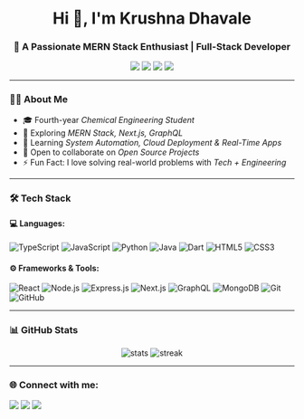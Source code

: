<h1 align="center">Hi 👋, I'm Krushna Dhavale</h1>
<h3 align="center">🚀 A Passionate MERN Stack Enthusiast | Full-Stack Developer</h3>

<p align="center">
  <a href="https://github.com/KrishDvle"><img src="https://img.shields.io/badge/GitHub-000?logo=github&logoColor=white"/></a>
  <a href="https://linkedin.com/in/YourLinkedInID"><img src="https://img.shields.io/badge/LinkedIn-blue?logo=linkedin&logoColor=white"/></a>
  <a href="https://instagram.com/YourInstagramID"><img src="https://img.shields.io/badge/Instagram-E4405F?logo=instagram&logoColor=white"/></a>
  <a href="https://YourPortfolioLink.com"><img src="https://img.shields.io/badge/Portfolio-242424?logo=vercel&logoColor=white"/></a>
</p>

---

### 👨‍💻 About Me
- 🎓 Fourth-year *Chemical Engineering Student*
- 🔭 Exploring *MERN Stack, Next.js, GraphQL*
- 🌱 Learning *System Automation, Cloud Deployment & Real-Time Apps*
- 👯 Open to collaborate on *Open Source Projects*
- ⚡ Fun Fact: I love solving real-world problems with *Tech + Engineering*

---

### 🛠 Tech Stack  

#### 💻 Languages:
![TypeScript](https://img.shields.io/badge/TypeScript-3178C6?logo=typescript&logoColor=white)
![JavaScript](https://img.shields.io/badge/JavaScript-F7DF1E?logo=javascript&logoColor=black)
![Python](https://img.shields.io/badge/Python-3776AB?logo=python&logoColor=white)
![Java](https://img.shields.io/badge/Java-007396?logo=java&logoColor=white)
![Dart](https://img.shields.io/badge/Dart-0175C2?logo=dart&logoColor=white)
![HTML5](https://img.shields.io/badge/HTML5-E34F26?logo=html5&logoColor=white)
![CSS3](https://img.shields.io/badge/CSS3-1572B6?logo=css3&logoColor=white)

#### ⚙ Frameworks & Tools:
![React](https://img.shields.io/badge/React-20232A?logo=react&logoColor=61DAFB)
![Node.js](https://img.shields.io/badge/Node.js-339933?logo=node.js&logoColor=white)
![Express.js](https://img.shields.io/badge/Express.js-000000?logo=express&logoColor=white)
![Next.js](https://img.shields.io/badge/Next.js-000000?logo=nextdotjs&logoColor=white)
![GraphQL](https://img.shields.io/badge/GraphQL-E10098?logo=graphql&logoColor=white)
![MongoDB](https://img.shields.io/badge/MongoDB-47A248?logo=mongodb&logoColor=white)
![Git](https://img.shields.io/badge/Git-F05032?logo=git&logoColor=white)
![GitHub](https://img.shields.io/badge/GitHub-181717?logo=github&logoColor=white)

---

### 📊 GitHub Stats
<p align="center">
  <img src="https://github-readme-stats.vercel.app/api?username=KrishDvle&show_icons=true&theme=tokyonight" alt="stats" />
  <img src="https://github-readme-streak-stats.herokuapp.com/?user=KrishDvle&theme=tokyonight" alt="streak" />
</p>

---

### 🌐 Connect with me:
<p align="left">
  <a href="https://linkedin.com/in/YourLinkedInID"><img src="https://img.icons8.com/color/48/000000/linkedin.png"/></a>
  <a href="https://instagram.com/YourInstagramID"><img src="https://img.icons8.com/color/48/000000/instagram.png"/></a>
  <a href="mailto:yourmail@gmail.com"><img src="https://img.icons8.com/color/48/000000/gmail-new.png"/></a>
</p>
